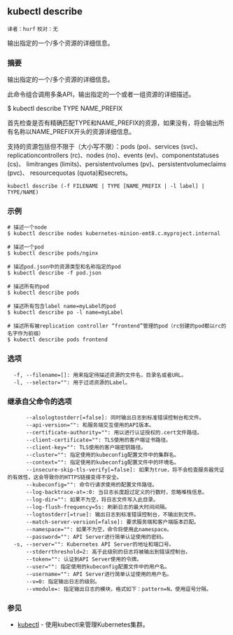 ## kubectl describe
`译者：hurf` `校对：无`


输出指定的一个/多个资源的详细信息。

### 摘要

输出指定的一个/多个资源的详细信息。

此命令组合调用多条API，输出指定的一个或者一组资源的详细描述。

$ kubectl describe TYPE NAME_PREFIX

首先检查是否有精确匹配TYPE和NAME_PREFIX的资源，如果没有，将会输出所有名称以NAME_PREFIX开头的资源详细信息。

支持的资源包括但不限于（大小写不限）：pods (po)、services (svc)、
replicationcontrollers (rc)、nodes (no)、events (ev)、componentstatuses (cs)、
limitranges (limits)、persistentvolumes (pv)、persistentvolumeclaims (pvc)、
resourcequotas (quota)和secrets。

```
kubectl describe (-f FILENAME | TYPE [NAME_PREFIX | -l label] | TYPE/NAME)
```

### 示例

```
# 描述一个node
$ kubectl describe nodes kubernetes-minion-emt8.c.myproject.internal

# 描述一个pod
$ kubectl describe pods/nginx

# 描述pod.json中的资源类型和名称指定的pod
$ kubectl describe -f pod.json

# 描述所有的pod
$ kubectl describe pods

# 描述所有包含label name=myLabel的pod
$ kubectl describe po -l name=myLabel

# 描述所有被replication controller “frontend”管理的pod（rc创建的pod都以rc的名字作为前缀）
$ kubectl describe pods frontend
```

### 选项

```
  -f, --filename=[]: 用来指定待描述资源的文件名，目录名或者URL。
  -l, --selector="": 用于过滤资源的Label。
```

### 继承自父命令的选项
```
      --alsologtostderr[=false]: 同时输出日志到标准错误控制台和文件。
      --api-version="": 和服务端交互使用的API版本。
      --certificate-authority="": 用以进行认证授权的.cert文件路径。
      --client-certificate="": TLS使用的客户端证书路径。
      --client-key="": TLS使用的客户端密钥路径。
      --cluster="": 指定使用的kubeconfig配置文件中的集群名。
      --context="": 指定使用的kubeconfig配置文件中的环境名。
      --insecure-skip-tls-verify[=false]: 如果为true，将不会检查服务器凭证的有效性，这会导致你的HTTPS链接变得不安全。
      --kubeconfig="": 命令行请求使用的配置文件路径。
      --log-backtrace-at=:0: 当日志长度超过定义的行数时，忽略堆栈信息。
      --log-dir="": 如果不为空，将日志文件写入此目录。
      --log-flush-frequency=5s: 刷新日志的最大时间间隔。
      --logtostderr[=true]: 输出日志到标准错误控制台，不输出到文件。
      --match-server-version[=false]: 要求服务端和客户端版本匹配。
      --namespace="": 如果不为空，命令将使用此namespace。
      --password="": API Server进行简单认证使用的密码。
  -s, --server="": Kubernetes API Server的地址和端口号。
      --stderrthreshold=2: 高于此级别的日志将被输出到错误控制台。
      --token="": 认证到API Server使用的令牌。
      --user="": 指定使用的kubeconfig配置文件中的用户名。
      --username="": API Server进行简单认证使用的用户名。
      --v=0: 指定输出日志的级别。
      --vmodule=: 指定输出日志的模块，格式如下：pattern=N，使用逗号分隔。
```

### 参见

* [kubectl](kubectl.md)	 - 使用kubectl来管理Kubernetes集群。
